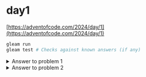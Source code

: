 # day1

[https://adventofcode.com/2024/day/1](https://adventofcode.com/2024/day/1)

```sh
gleam run
gleam test # Checks against known answers (if any)
```

<details>
<summary>Answer to problem 1</summary>
1938424
</details>
<details>
<summary>Answer to problem 2</summary>
22014209
</details>
